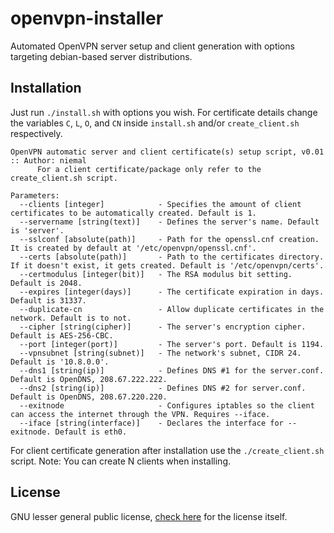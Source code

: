 # openvpn-installer
Automated OpenVPN server setup and client generation with options targeting debian-based server distributions.


## Installation
Just run `./install.sh` with options you wish. For certificate details change the variables `C`, `L`, `O`, and `CN` inside `install.sh` and/or `create_client.sh` respectively.

```
OpenVPN automatic server and client certificate(s) setup script, v0.01 :: Author: niemal
      For a client certificate/package only refer to the create_client.sh script.

Parameters:
  --clients [integer]            - Specifies the amount of client certificates to be automatically created. Default is 1.
  --servername [string(text)]    - Defines the server's name. Default is 'server'.
  --sslconf [absolute(path)]     - Path for the openssl.cnf creation. It is created by default at '/etc/openvpn/openssl.cnf'.
  --certs [absolute(path)]       - Path to the certificates directory. If it doesn't exist, it gets created. Default is '/etc/openvpn/certs'.
  --certmodulus [integer(bit)]   - The RSA modulus bit setting. Default is 2048.
  --expires [integer(days)]      - The certificate expiration in days. Default is 31337.
  --duplicate-cn                 - Allow duplicate certificates in the network. Default is to not.
  --cipher [string(cipher)]      - The server's encryption cipher. Default is AES-256-CBC.
  --port [integer(port)]         - The server's port. Default is 1194.
  --vpnsubnet [string(subnet)]   - The network's subnet, CIDR 24. Default is '10.8.0.0'.
  --dns1 [string(ip)]            - Defines DNS #1 for the server.conf. Default is OpenDNS, 208.67.222.222.
  --dns2 [string(ip)]            - Defines DNS #2 for server.conf. Default is OpenDNS, 208.67.220.220.
  --exitnode                     - Configures iptables so the client can access the internet through the VPN. Requires --iface.
  --iface [string(interface)]    - Declares the interface for --exitnode. Default is eth0.
```

For client certificate generation after installation use the `./create_client.sh` script.
Note: You can create N clients when installing.


## License
GNU lesser general public license, [check here](http://www.gnu.org/licenses/lgpl.html) for the license itself.
